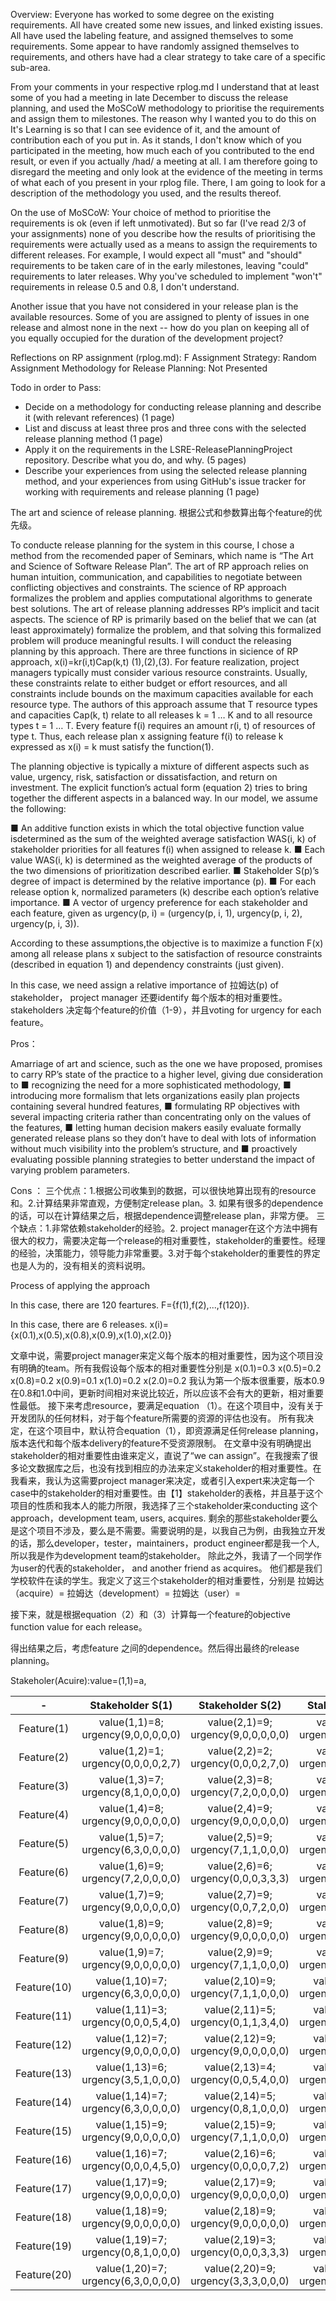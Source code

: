 Overview: Everyone has worked to some degree on the existing requirements. All have created some new issues, and linked existing issues. All have used the labeling feature, and assigned themselves to some requirements. Some appear to have randomly assigned themselves to requirements, and others have had a clear strategy to take care of a specific sub-area.

From your comments in your respective rplog.md I understand that at least some of you had a meeting in late December to discuss the release planning, and used the MoSCoW methodology to prioritise the requirements and assign them to milestones. The reason why I wanted you to do this on It's Learning is so that I can see evidence of it, and the amount of contribution each of you put in. As it stands, I don't know which of you participated in the meeting, how much each of you contributed to the end result, or even if you actually /had/ a meeting at all. I am therefore going to disregard the meeting and only look at the evidence of the meeting in terms of what each of you present in your rplog file. There, I am going to look for a description of the methodology you used, and the results thereof.

On the use of MoSCoW: Your choice of method to prioritise the requirements is ok (even if left unmotivated). But so far (I've read 2/3 of your assignments) none of you describe how the results of prioritising the requirements were actually used as a means to assign the requirements to different releases. For example, I would expect all "must" and "should" requirements to be taken care of in the early milestones, leaving "could" requirements to later releases. Why you've scheduled to implement "won't" requirements in release 0.5 and 0.8, I don't understand.

Another issue that you have not considered in your release plan is the available resources. Some of you are assigned to plenty of issues in one release and almost none in the next -- how do you plan on keeping all of you equally occupied for the duration of the development project?

Reflections on RP assignment (rplog.md): F
Assignment Strategy: Random Assignment
Methodology for Release Planning: Not Presented


Todo in order to Pass:
- Decide on a methodology for conducting release planning and describe it (with relevant references) (1 page)
- List and discuss at least three pros and three cons with the selected release planning method (1 page)
- Apply it on the requirements in the LSRE-ReleasePlanningProject repository. Describe what you do, and why. (5 pages)
- Describe your experiences from using the selected release planning method, and your experiences from using GitHub's issue tracker for working with requirements and release planning (1 page)


The art and science of release planning.
根据公式和参数算出每个feature的优先级。

To conducte release planning for the system in this course, I chose a method from the recomended paper of Seminars, which name is “The Art and Science of Software Release Plan”. The art of RP approach relies on human intuition, communication, and capabilities to negotiate between conflicting objectives and constraints. The science of RP approach formalizes the problem and applies computational algorithms to generate best solutions. The art of release planning addresses RP’s implicit and tacit aspects. The science of RP is primarily based on the belief that we can (at least approximately) formalize the problem, and that solving this formalized problem will produce meaningful results. I will conduct the releasing planning by this approach.  There are three functions in sicience of RP approach, 
x(i)=kr(i,t)Cap(k,t)                    (1),(2),(3). 
For feature realization, project managers typically must consider various resource constraints. Usually, these constraints relate to either budget or effort resources, and all constraints include bounds on the maximum capacities available for each resource type. The authors of this approach assume that T resource types and capacities Cap(k, t) relate to all releases k = 1 … K and to all resource types t = 1 … T. Every feature f(i) requires an amount r(i, t) of resources of type t. Thus, each release plan x assigning feature f(i) to release k expressed as x(i) = k must satisfy the function(1).


The planning objective is typically a mixture of different aspects such as value, urgency, risk, satisfaction or dissatisfaction, and return on investment. The explicit function’s actual form (equation 2) tries to bring together the different aspects in a balanced way. In our model, we assume the following:


■ An additive function exists in which the total objective function value isdetermined as the sum of the weighted average satisfaction WAS(i, k) of stakeholder priorities for all features f(i) when assigned to release k.
■ Each value WAS(i, k) is determined as the weighted average of the products of the two dimensions of prioritization described earlier. 
■ Stakeholder S(p)’s degree of impact is determined by the relative importance (p).
■ For each release option k, normalized parameters (k) describe each option’s relative importance. 
■ A vector of urgency preference for each stakeholder and each feature, given as urgency(p, i) = (urgency(p, i, 1), urgency(p, i, 2), urgency(p, i, 3)).


According to these assumptions,the objective is to maximize a function F(x) among all release plans x subject to the satisfaction of resource constraints (described in equation 1) and dependency constraints (just given).  


In this case, we need assign a relative importance of 拉姆达(p) of stakeholder， project manager 还要identify 每个版本的相对重要性。 stakeholders 决定每个feature的价值（1-9），并且voting for urgency for each feature。


Pros：


Amarriage of art and science, such as the one we have proposed, promises to carry RP’s state of the practice to a higher level, giving due consideration to 
■ recognizing the need for a more sophisticated methodology, 
■ introducing more formalism that lets organizations easily plan projects containing several hundred features, 
■ formulating RP objectives with several impacting criteria rather than concentrating only on the values of the features, 
■ letting human decision makers easily evaluate formally generated release plans so they don’t have to deal with lots of information without much visibility into the problem’s structure, and 
■ proactively evaluating possible planning strategies to better understand the impact of varying problem parameters.






Cons ：
三个优点：1.根据公司收集到的数据，可以很快地算出现有的resource和。2.计算结果非常直观，方便制定release plan。3. 如果有很多的dependence的话，可以在计算结果之后，根据dependence调整release plan，非常方便。
三个缺点：1.非常依赖stakeholder的经验。2. project manager在这个方法中拥有很大的权力，需要决定每一个release的相对重要性，stakeholder的重要性。经理的经验，决策能力，领导能力非常重要。3.对于每个stakeholder的重要性的界定也是人为的，没有相关的资料说明。


Process of applying the approach


In this case, there are 120 feartures.
F={f(1),f(2),...,f(120)}.


In this case, there are 6 releases.
x(i)={x(0.1),x(0.5),x(0.8),x(0.9),x(1.0),x(2.0)}


文章中说，需要project manager来定义每个版本的相对重要性，因为这个项目没有明确的team。所有我假设每个版本的相对重要性分别是
x(0.1)=0.3
x(0.5)=0.2
x(0.8)=0.2
x(0.9)=0.1
x(1.0)=0.2
x(2.0)=0.2
我认为第一个版本很重要，版本0.9在0.8和1.0中间，更新时间相对来说比较近，所以应该不会有大的更新，相对重要性最低。
接下来考虑resource，要满足equation （1）。在这个项目中，没有关于开发团队的任何材料，对于每个feature所需要的资源的评估也没有。 所有我决定，在这个项目中，默认符合equation（1），即资源满足任何release planning，版本迭代和每个版本delivery的feature不受资源限制。
在文章中没有明确提出stakeholder的相对重要性由谁来定义，直说了“we can assign”。在我搜索了很多论文数据库之后，也没有找到相应的办法来定义stakeholder的相对重要性。在我看来，我认为这需要project manager来决定，或者引入expert来决定每一个case中的stakeholder的相对重要性。由【1】stakeholder的表格，并且基于这个项目的性质和我本人的能力所限，我选择了三个stakeholder来conducting 这个approach，development team, users, acquires. 剩余的那些stakeholder要么是这个项目不涉及，要么是不需要。需要说明的是，以我自己为例，由我独立开发的话，那么developer，tester，maintainers，product engineer都是我一个人, 所以我是作为development team的stakeholder。 除此之外，我请了一个同学作为user的代表的stakeholder， and another friend as acquires。 他们都是我们学校软件在读的学生。我定义了这三个stakeholder的相对重要性，分别是
拉姆达（acquire）=
拉姆达（development）=
拉姆达（user）=


接下来，就是根据equation（2）和（3）计算每一个feature的objective function value for each release。


得出结果之后，考虑feature 之间的dependence。然后得出最终的release planning。




Stakeholer(Acuire):value=(1,1)=a, 




| - | Stakeholder S(1) | Stakeholder S(2) | Stakeholder S(3) |
| :-------------: | :-------------: | :-------------: |:-------------: |
|Feature(1)| value(1,1)=8; urgency(9,0,0,0,0,0)|value(2,1)=9; urgency(9,0,0,0,0,0)| value(3,1)=6; urgency(7,2,0,0,0,0)|
|Feature(2)| value(1,2)=1; urgency(0,0,0,0,2,7)|value(2,2)=2; urgency(0,0,0,2,7,0)| value(3,2)=5; urgency(0,0,2,3,4,0)|
|Feature(3)| value(1,3)=7; urgency(8,1,0,0,0,0)|value(2,3)=8; urgency(7,2,0,0,0,0)| value(3,3)=5; urgency(2,2,2,2,1,1)|
|Feature(4)| value(1,4)=8; urgency(9,0,0,0,0,0)|value(2,4)=9; urgency(9,0,0,0,0,0)| value(3,4)=9; urgency(8,1,0,0,0,0)|
|Feature(5)| value(1,5)=7; urgency(6,3,0,0,0,0)|value(2,5)=9; urgency(7,1,1,0,0,0)| value(3,5)=8; urgency(8,1,0,0,0,0)|
|Feature(6)| value(1,6)=9; urgency(7,2,0,0,0,0)|value(2,6)=6; urgency(0,0,0,3,3,3)| value(3,6)=5; urgency(1,2,2,2,2,2)|
|Feature(7)| value(1,7)=9; urgency(9,0,0,0,0,0)|value(2,7)=9; urgency(0,0,7,2,0,0)| value(3,7)=9; urgency(8,1,0,0,0,0)|
|Feature(8)| value(1,8)=9; urgency(9,0,0,0,0,0)|value(2,8)=9; urgency(9,0,0,0,0,0)| value(3,8)=9; urgency(9,0,0,0,0,0)|
|Feature(9)| value(1,9)=7; urgency(9,0,0,0,0,0)|value(2,9)=9; urgency(7,1,1,0,0,0)| value(3,9)=8; urgency(8,1,0,0,0,0)|
|Feature(10)| value(1,10)=7; urgency(6,3,0,0,0,0)|value(2,10)=9; urgency(7,1,1,0,0,0)| value(3,10)=9; urgency(9,0,0,0,0,0)|
|Feature(11)| value(1,11)=3; urgency(0,0,0,5,4,0)|value(2,11)=5; urgency(0,1,1,3,4,0)| value(3,11)=5; urgency(0,5,4,0,0,0)|
|Feature(12)| value(1,12)=7; urgency(9,0,0,0,0,0)|value(2,12)=9; urgency(9,0,0,0,0,0)| value(3,12)=9; urgency(9,0,0,0,0,0)|
|Feature(13)| value(1,13)=6; urgency(3,5,1,0,0,0)|value(2,13)=4; urgency(0,0,5,4,0,0)| value(3,13)=9; urgency(7,2,0,0,0,0)|
|Feature(14)| value(1,14)=7; urgency(6,3,0,0,0,0)|value(2,14)=5; urgency(0,8,1,0,0,0)| value(3,14)=9; urgency(4,5,0,0,0,0)|
|Feature(15)| value(1,15)=9; urgency(9,0,0,0,0,0)|value(2,15)=9; urgency(7,1,1,0,0,0)| value(3,15)=9; urgency(9,0,0,0,0,0)|
|Feature(16)| value(1,16)=7; urgency(0,0,0,4,5,0)|value(2,16)=6; urgency(0,0,0,0,7,2)| value(3,16)=5; urgency(0,0,0,3,3,3)|
|Feature(17)| value(1,17)=9; urgency(9,0,0,0,0,0)|value(2,17)=9; urgency(9,0,0,0,0,0)| value(3,17)=9; urgency(9,0,0,0,0,0)|
|Feature(18)| value(1,18)=9; urgency(9,0,0,0,0,0)|value(2,18)=9; urgency(9,0,0,0,0,0)| value(3,18)=9; urgency(9,0,0,0,0,0)|
|Feature(19)| value(1,19)=7; urgency(0,8,1,0,0,0)|value(2,19)=3; urgency(0,0,0,3,3,3)| value(3,19)=9; urgency(7,2,0,0,0,0)|
|Feature(20)| value(1,20)=7; urgency(6,3,0,0,0,0)|value(2,20)=9; urgency(3,3,3,0,0,0)| value(3,20)=9; urgency(9,0,0,0,0,0)|
 

